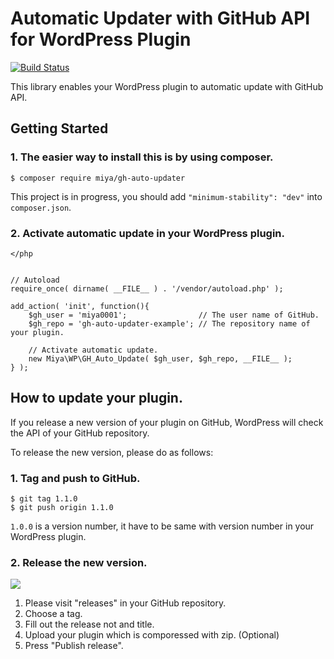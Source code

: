# Automatic Updater with GitHub API for WordPress Plugin

[![Build Status](https://travis-ci.org/miya0001/gh-auto-updater.svg?branch=master)](https://travis-ci.org/miya0001/gh-auto-updater)

This library enables your WordPress plugin to automatic update with GitHub API.

## Getting Started

### 1. The easier way to install this is by using composer.

```
$ composer require miya/gh-auto-updater
```

This project is in progress, you should add `"minimum-stability": "dev"` into `composer.json`.

### 2. Activate automatic update in your WordPress plugin.

```
</php


// Autoload
require_once( dirname( __FILE__ ) . '/vendor/autoload.php' );

add_action( 'init', function(){
	$gh_user = 'miya0001';                // The user name of GitHub.
	$gh_repo = 'gh-auto-updater-example'; // The repository name of your plugin.

	// Activate automatic update.
	new Miya\WP\GH_Auto_Update( $gh_user, $gh_repo, __FILE__ );
} );
```

## How to update your plugin.

If you release a new version of your plugin on GitHub, WordPress will check the API of your GitHub repository.

To release the new version, please do as follows:

### 1. Tag and push to GitHub.

```
$ git tag 1.1.0
$ git push origin 1.1.0
```

`1.0.0` is a version number, it have to be same with version number in your WordPress plugin.

### 2. Release the new version.

![](https://www.evernote.com/l/ABVIG1PlajlJ5rfHivP4BJRELESS9uKndHAB/image.png)

1. Please visit "releases" in your GitHub repository.
2. Choose a tag.
3. Fill out the release not and title.
4. Upload your plugin which is comporessed with zip. (Optional)
5. Press "Publish release".
